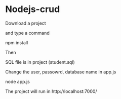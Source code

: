 # Nodejs-crud

Download a project 

and type a command

npm install

Then

SQL file is in project (student.sql)

Change the user, passowrd, database name in app.js

node app.js

The project will run in http://localhost:7000/
